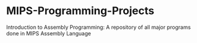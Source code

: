 # MIPS-Programming-Projects
Introduction to Assembly Programming: A repository of all major programs done in MIPS Assembly Language
